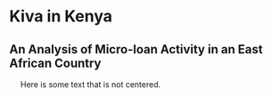 <!DOCTYPE html>
<html>
<style>
cent {text-align:center;}
p1 { margin-left:20px;}
</style>

<cent><h1>Kiva in Kenya</h1></cent>

<cent><h2>An Analysis of Micro-loan Activity in an East African Country</h2></cent>

<p></p>

<p1>Here is some text that is not centered.</p1>

</html>

